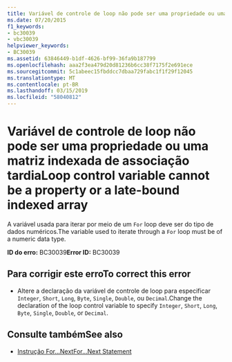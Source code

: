 ```yaml
---
title: Variável de controle de loop não pode ser uma propriedade ou uma matriz indexada de associação tardia
ms.date: 07/20/2015
f1_keywords:
- bc30039
- vbc30039
helpviewer_keywords:
- BC30039
ms.assetid: 63846449-b1df-4626-bf99-36fa9b187799
ms.openlocfilehash: aaa2f3ea479d20d81236b6cc38f7175f2e691ece
ms.sourcegitcommit: 5c1abeec15fbddcc7dbaa729fabc1f1f29f12045
ms.translationtype: MT
ms.contentlocale: pt-BR
ms.lasthandoff: 03/15/2019
ms.locfileid: "58040812"
---
```

# <a name="loop-control-variable-cannot-be-a-property-or-a-late-bound-indexed-array"></a><span data-ttu-id="21463-102">Variável de controle de loop não pode ser uma propriedade ou uma matriz indexada de associação tardia</span><span class="sxs-lookup"><span data-stu-id="21463-102">Loop control variable cannot be a property or a late-bound indexed array</span></span>
<span data-ttu-id="21463-103">A variável usada para iterar por meio de um `For` loop deve ser do tipo de dados numéricos.</span><span class="sxs-lookup"><span data-stu-id="21463-103">The variable used to iterate through a `For` loop must be of a numeric data type.</span></span>  
  
 <span data-ttu-id="21463-104">**ID do erro:** BC30039</span><span class="sxs-lookup"><span data-stu-id="21463-104">**Error ID:** BC30039</span></span>  
  
## <a name="to-correct-this-error"></a><span data-ttu-id="21463-105">Para corrigir este erro</span><span class="sxs-lookup"><span data-stu-id="21463-105">To correct this error</span></span>  
  
-   <span data-ttu-id="21463-106">Altere a declaração da variável de controle de loop para especificar `Integer`, `Short`, `Long`, `Byte`, `Single`, `Double`, ou `Decimal`.</span><span class="sxs-lookup"><span data-stu-id="21463-106">Change the declaration of the loop control variable to specify `Integer`, `Short`, `Long`, `Byte`, `Single`, `Double`, or `Decimal`.</span></span>  
  
## <a name="see-also"></a><span data-ttu-id="21463-107">Consulte também</span><span class="sxs-lookup"><span data-stu-id="21463-107">See also</span></span>

- [<span data-ttu-id="21463-108">Instrução For...Next</span><span class="sxs-lookup"><span data-stu-id="21463-108">For...Next Statement</span></span>](../../visual-basic/language-reference/statements/for-next-statement.md)
